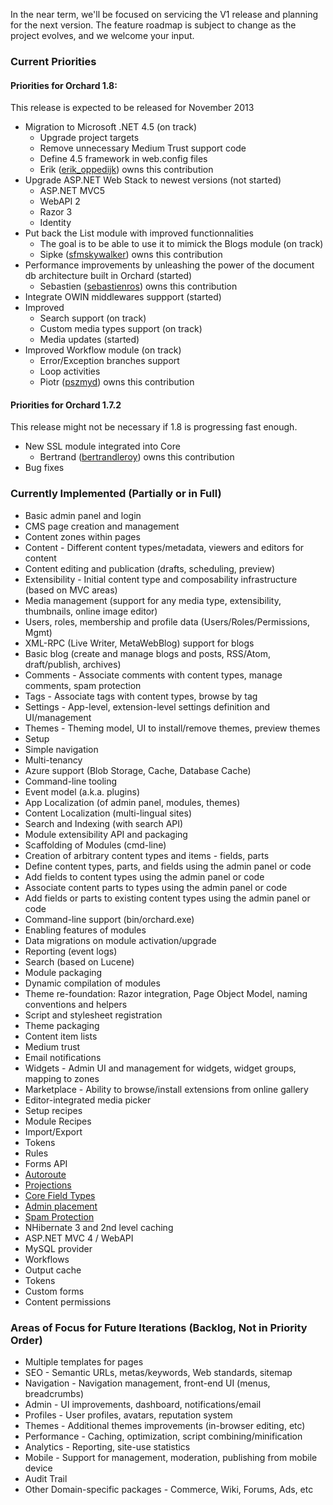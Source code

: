 In the near term, we'll be focused on servicing the V1 release and planning for the next version.
The feature roadmap is subject to change as the project evolves, and we welcome your input.

### Current Priorities

#### Priorities for Orchard 1.8:

This release is expected to be released for November 2013

* Migration to Microsoft .NET 4.5 (on track)
  * Upgrade project targets
  * Remove unnecessary Medium Trust support code
  * Define 4.5 framework in web.config files
  * Erik ([erik_oppedijk](https://www.codeplex.com/site/users/view/erik_oppedijk)) owns this contribution
* Upgrade ASP.NET Web Stack to newest versions (not started)
  * ASP.NET MVC5
  * WebAPI 2
  * Razor 3
  * Identity
* Put back the List module with improved functionnalities
  * The goal is to be able to use it to mimick the Blogs module (on track)
  * Sipke ([sfmskywalker](http://www.codeplex.com/site/users/view/sfmskywalker)) owns this contribution
* Performance improvements by unleashing the power of the document db architecture built in Orchard (started)
  * Sebastien ([sebastienros](http://www.codeplex.com/site/users/view/sebastienros)) owns this contribution
* Integrate OWIN middlewares suppport (started)
* Improved
  * Search support (on track)
  * Custom media types support (on track)
  * Media updates (started) 
* Improved Workflow module (on track)
  * Error/Exception branches support
  * Loop activities
  * Piotr ([pszmyd](https://www.codeplex.com/site/users/view/pszmyd)) owns this contribution

#### Priorities for Orchard 1.7.2

This release might not be necessary if 1.8 is progressing fast enough.

* New SSL module integrated into Core
  * Bertrand ([bertrandleroy](http://www.codeplex.com/site/users/view/bertrandleroy)) owns this contribution
* Bug fixes

### Currently Implemented (Partially or in Full)

* Basic admin panel and login
* CMS page creation and management
* Content zones within pages
* Content - Different content types/metadata, viewers and editors for content 
* Content editing and publication (drafts, scheduling, preview)
* Extensibility - Initial content type and composability infrastructure (based on MVC areas)
* Media management (support for any media type, extensibility, thumbnails, online image editor)
* Users, roles, membership and profile data (Users/Roles/Permissions, Mgmt)
* XML-RPC (Live Writer, MetaWebBlog) support for blogs
* Basic blog (create and manage blogs and posts, RSS/Atom, draft/publish, archives)
* Comments - Associate comments with content types, manage comments, spam protection
* Tags - Associate tags with content types, browse by tag
* Settings - App-level, extension-level settings definition and UI/management
* Themes - Theming model, UI to install/remove themes, preview themes
* Setup
* Simple navigation
* Multi-tenancy
* Azure support (Blob Storage, Cache, Database Cache)
* Command-line tooling
* Event model (a.k.a. plugins)
* App Localization (of admin panel, modules, themes)
* Content Localization (multi-lingual sites)
* Search and Indexing (with search API)
* Module extensibility API and packaging
* Scaffolding of Modules (cmd-line)
* Creation of arbitrary content types and items - fields, parts
* Define content types, parts, and fields using the admin panel or code
* Add fields to content types using the admin panel or code
* Associate content parts to types using the admin panel or code
* Add fields or parts to existing content types using the admin panel or code
* Command-line support (bin/orchard.exe)
* Enabling features of modules
* Data migrations on module activation/upgrade
* Reporting (event logs)
* Search (based on Lucene)
* Module packaging
* Dynamic compilation of modules
* Theme re-foundation: Razor integration, Page Object Model, naming conventions and helpers
* Script and stylesheet registration
* Theme packaging
* Content item lists
* Medium trust
* Email notifications
* Widgets - Admin UI and management for widgets, widget groups, mapping to zones
* Marketplace - Ability to browse/install extensions from online gallery
* Editor-integrated media picker
* Setup recipes
* Module Recipes
* Import/Export
* Tokens
* Rules
* Forms API
* [Autoroute](http://orchard.codeplex.com/discussions/274916)
* [Projections](http://orchard.codeplex.com/discussions/274915)
* [Core Field Types](http://orchard.codeplex.com/discussions/274918)
* [Admin placement](http://orchard.codeplex.com/discussions/348649)
* [Spam Protection](http://orchard.codeplex.com/discussions/348654)
* NHibernate 3 and 2nd level caching
* ASP.NET MVC 4 / WebAPI
* MySQL provider
* Workflows
* Output cache
* Tokens
* Custom forms
* Content permissions

### Areas of Focus for Future Iterations (Backlog, Not in Priority Order)

* Multiple templates for pages
* SEO - Semantic URLs, metas/keywords, Web standards, sitemap
* Navigation - Navigation management, front-end UI (menus, breadcrumbs)
* Admin - UI improvements, dashboard, notifications/email
* Profiles - User profiles, avatars, reputation system
* Themes - Additional themes improvements (in-browser editing, etc)
* Performance - Caching, optimization, script combining/minification
* Analytics - Reporting, site-use statistics
* Mobile - Support for management, moderation, publishing from mobile device
* Audit Trail
* Other Domain-specific packages - Commerce, Wiki, Forums, Ads, etc
